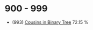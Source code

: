 # 900 - 999

- (993) [Cousins in Binary Tree](https://leetcode.com/problems/cousins-in-binary-tree/) 72.15 %

